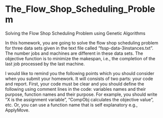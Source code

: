# The_Flow_Shop_Scheduling_Problem
Solving the Flow Shop Scheduling Problem using Genetic Algorithms 

In this homework, you are going to solve the flow shop scheduling problem for three data sets given in the text file called “fssp-data-3instances.txt”. The number jobs and machines are different in these data sets. The objective function is to minimize the makespan, i.e., the completion of the last job processed by the last machine. <br>

I would like to remind you the following points which you should consider when you submit your homework. It will consists of two parts: your code and report. First, your code must be clear and you should define the following using comment lines in the code: variables names and their purpose, function names and their purpose. For example, you should write “X is the assignment variable”, “CompObj calculates the objective value”, etc. Or, you can use a function name that is self explanatory e.g., ApplyMove.
